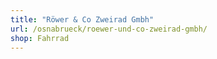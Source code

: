 ```yaml
---
title: "Röwer & Co Zweirad Gmbh"
url: /osnabrueck/roewer-und-co-zweirad-gmbh/
shop: Fahrrad
---
```

